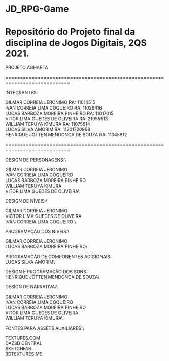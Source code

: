 # JD_RPG-Game
Repositório do Projeto final da disciplina de Jogos Digitais, 2QS 2021.  
=============================================================================

PROJETO AGHARTA

============================================================================

INTEGRANTES:


GILMAR CORREIA JERONIMO             RA: 11014515\
IVAN CORREIA LIMA COQUEIRO          RA: 11026416 \
LUCAS BARBOZA MOREIRA PINHEIRO      RA: 11017015\
VITOR LIMA GUEDES DE OLIVEIRA       RA: 21055513\
WILLIAM TERUYA KIMURA               RA: 11075614\
LUCAS SILVA AMORIM                  RA: 11201720968\
HENRIQUE JÖTTEN MENDONÇA DE SOUZA   RA: 11045812

============================================================================

DESIGN DE PERSONAGENS:\

GILMAR CORREIA JERONIMO\
IVAN CORREIA LIMA COQUEIRO\
LUCAS BARBOZA MOREIRA PINHEIRO\
WILLIAM TERUYA KIMURA\
VITOR LIMA GUEDES DE OLIVEIRA\

DESIGN DE NÍVEIS:\

GILMAR CORREIA JERONIMO\
VICTOR LIMA GUEDES DE OLIVEIRA \
IVAN CORREIA LIMA COQUEIRO \

PROGRAMAÇÃO DOS NIVEIS:\

GILMAR CORREIA JERONIMO\
LUCAS BARBOZA MOREIRA PINHEIRO\

PROGRAMAÇÃO DE COMPONENTES ADICIONAIS:\
LUCAS SILVA AMORIM\

DESIGN E PROGRAMAÇÃO DOS SONS:\
HENRIQUE JÖTTEN MENDONÇA DE SOUZA\

DESIGN DE NARRATIVA:\

GILMAR CORREIA JERONIMO\
IVAN CORREIA LIMA COQUEIRO\
LUCAS BARBOZA MOREIRA PINHEIRO\
VITOR LIMA GUEDES DE OLIVEIRA\
WILLIAM TERUYA KIMURA\

FONTES PARA ASSETS AUXILIARES:\

TEXTURES.COM\
DAZ3D CENTRAL\
SKETCHFAB\
3DTEXTURES.ME

